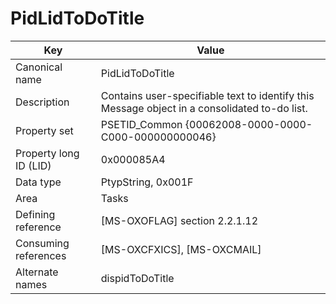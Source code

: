 # PidLidToDoTitle

| Key | Value |
|---|---|
| Canonical name | PidLidToDoTitle |
| Description | Contains user-specifiable text to identify this Message object in a consolidated to-do list. |
| Property set | PSETID_Common {00062008-0000-0000-C000-000000000046} |
| Property long ID (LID) | 0x000085A4 |
| Data type | PtypString, 0x001F |
| Area | Tasks |
| Defining reference | [MS-OXOFLAG] section 2.2.1.12 |
| Consuming references | [MS-OXCFXICS], [MS-OXCMAIL] |
| Alternate names | dispidToDoTitle |
